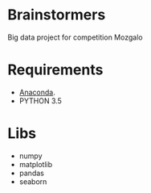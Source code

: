 # Brainstormers
Big data project for competition Mozgalo

# Requirements
- [Anaconda](https://www.continuum.io/downloads).
- PYTHON 3.5

# Libs
- numpy
- matplotlib
- pandas
- seaborn
